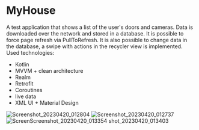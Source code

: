 # MyHouse 
A test application that shows a list of the user's doors and cameras. Data is downloaded over the network and stored in a database. It is possible to force page refresh via PullToRefresh. It is also possible to change data in the database, a swipe with actions in the recycler view is implemented.
Used technologies:
- Kotlin
- MVVM + clean architecture
- Realm
- Retrofit
- Coroutines
- live data
- XML UI + Material Design


![Screenshot_20230420_012804](https://user-images.githubusercontent.com/65858995/233214305-2294de70-e040-4bb0-80ad-76c805441283.png)
![Screenshot_20230420_012737](https://user-images.githubusercontent.com/65858995/233214313-6ec08716-7a10-4136-81c1-8062e7257425.png)
![Screen![Screenshot_20230420_013354](https://user-images.githubusercontent.com/65858995/233214331-28580f0f-f691-4491-9d58-b45f6fc3eaca.png)
shot_20230420_013403](https://user-images.githubusercontent.com/65858995/233214322-8cb3e5f0-1d3f-435c-b7c3-a35f8c372875.png)
